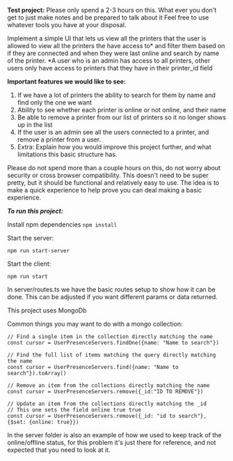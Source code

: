 **Test project:**
Please only spend a 2-3 hours on this. What ever you don't get to just make notes and be prepared to talk about it
Feel free to use whatever tools you have at your disposal.

Implement a simple UI that lets us view all the printers that the user is allowed to view all the printers the have access to* and filter them based on if they are connected and when they were last online and search by name of the printer.
*A user who is an admin has access to all printers, other users only have access to printers that they have in their printer_id field

**Important features we would like to see:**

1. If we have a lot of printers the ability to search for them by name and find only the one we want
2. Ability to see whether each printer is online or not online, and their name
3. Be able to remove a printer from our list of printers so it no longer shows up in the list
4. If the user is an admin see all the users connected to a printer, and remove a printer from a user.
5. Extra: Explain how you would improve this project further, and what limitations this basic structure has.

Please do not spend more than a couple hours on this, do not worry about security or cross browser compatibility. This doesn't need to be super pretty, but it should be functional and relatively easy to use. The idea is to make a quick experience to help prove you can deal making a basic experience.

**_To run this project:_**

Install npm dependencies
`npm install`

Start the server:

```
npm run start-server
```

Start the client:

```
npm run start
```
In server/routes.ts we have the basic routes setup to show how it can be done. This can be adjusted if you want different params or data returned.

This project uses MongoDb

Common things you may want to do with a mongo collection:


```
// Find a single item in the collection directly matching the name
const cursor = UserPresenceServers.findOne({name: "Name to search"})

// Find the full list of items matching the query directly matching the name
const cursor = UserPresenceServers.find({name: "Name to search"}).toArray()

// Remove an item from the collections directly matching the name
const cursor = UserPresenceServers.remove({_id:"ID TO REMOVE"})

// Update an item from the collections directly matching the _id
// This one sets the field online true true
const cursor = UserPresenceServers.remove({_id: "id to search"}, {$set: {online: true}})
```

In the server folder is also an example of how we used to keep track of the online/offline status, for this problem it's just there for reference, and not expected that you need to look at it.
